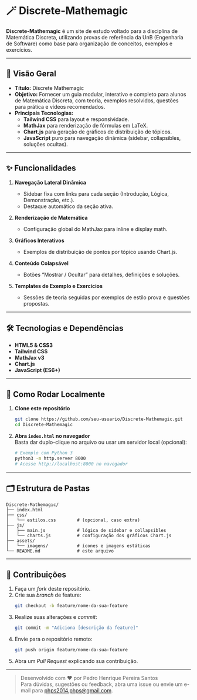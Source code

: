 # 🪄 Discrete-Mathemagic

**Discrete-Mathemagic** é um site de estudo voltado para a disciplina de Matemática Discreta, utilizando provas de referência da UnB (Engenharia de Software) como base para organização de conceitos, exemplos e exercícios.

---

## 📖 Visão Geral

- **Título:** Discrete Mathemagic  
- **Objetivo:** Fornecer um guia modular, interativo e completo para alunos de Matemática Discreta, com teoria, exemplos resolvidos, questões para prática e vídeos recomendados.  
- **Principais Tecnologias:**  
  - **Tailwind CSS** para layout e responsividade.  
  - **MathJax** para renderização de fórmulas em LaTeX.  
  - **Chart.js** para geração de gráficos de distribuição de tópicos.  
  - **JavaScript** puro para navegação dinâmica (sidebar, collapsibles, soluções ocultas).

---

## ✨ Funcionalidades

1. **Navegação Lateral Dinâmica**  
   - Sidebar fixa com links para cada seção (Introdução, Lógica, Demonstração, etc.).  
   - Destaque automático da seção ativa.

2. **Renderização de Matemática**  
   - Configuração global do MathJax para inline e display math.

3. **Gráficos Interativos**  
   - Exemplos de distribuição de pontos por tópico usando Chart.js.

4. **Conteúdo Colapsável**  
   - Botões “Mostrar / Ocultar” para detalhes, definições e soluções.

5. **Templates de Exemplo e Exercícios**  
   - Sessões de teoria seguidas por exemplos de estilo prova e questões propostas.

---

## 🛠️ Tecnologias e Dependências

- **HTML5 & CSS3**  
- **Tailwind CSS**  
- **MathJax v3**  
- **Chart.js**  
- **JavaScript (ES6+)**  

---

## 🚀 Como Rodar Localmente

1. **Clone este repositório**  
   ```bash
   git clone https://github.com/seu-usuario/Discrete-Mathemagic.git
   cd Discrete-Mathemagic
   ```

2. **Abra `index.html` no navegador**  
   Basta dar duplo-clique no arquivo ou usar um servidor local (opcional):
   ```bash
   # Exemplo com Python 3
   python3 -m http.server 8000
   # Acesse http://localhost:8000 no navegador
   ```

---

## 🗂️ Estrutura de Pastas

```
Discrete-Mathemagıc/
├── index.html
├── css/
│   └── estilos.css        # (opcional, caso extra)
├── js/
│   ├── main.js            # lógica de sidebar e collapsibles
│   └── charts.js          # configuração dos gráficos Chart.js
├── assets/
│   └── imagens/           # ícones e imagens estáticas
└── README.md              # este arquivo
```

---

## 🤝 Contribuições

1. Faça um _fork_ deste repositório.  
2. Crie sua _branch_ de feature:  
   ```bash
   git checkout -b feature/nome-da-sua-feature
   ```
3. Realize suas alterações e _commit_:  
   ```bash
   git commit -m "Adiciona [descrição da feature]"
   ```
4. Envie para o repositório remoto:  
   ```bash
   git push origin feature/nome-da-sua-feature
   ```
5. Abra um _Pull Request_ explicando sua contribuição.

---

> Desenvolvido com ❤️ por Pedro Henrique Pereira Santos  
> Para dúvidas, sugestões ou feedback, abra uma issue ou envie um e-mail para phps2014.phps@gmail.com.
